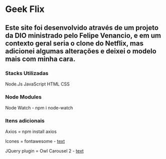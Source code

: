 # Geek Flix

## Este site foi desenvolvido através de um projeto da DIO ministrado pelo Felipe Venancio, e em um contexto geral seria o clone do Netflix, mas adicionei algumas alterações e deixei o modelo mais com minha cara.

### Stacks Utilizadas

Node.Js
JavaScript
HTML
CSS

### Node Modules

Node Watch - npm i node-watch

### Itens adicionais

Axios = npm install axios

Icones = fontawesome - [text](https://fontawesome.com/)

JQuery plugin = Owl Carousel 2 - [text](https://owlcarousel2.github.io/OwlCarousel2/)
